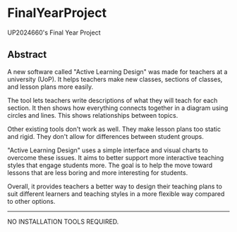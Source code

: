 # FinalYearProject
UP2024660's Final Year Project

## Abstract
A new software called "Active Learning Design" was made for teachers at a university (UoP). It helps teachers make new classes, sections of classes, and lesson plans more easily.

The tool lets teachers write descriptions of what they will teach for each section. It then shows how everything connects together in a diagram using circles and lines. This shows relationships between topics.

Other existing tools don't work as well. They make lesson plans too static and rigid. They don't allow for differences between student groups.

"Active Learning Design" uses a simple interface and visual charts to overcome these issues. It aims to better support more interactive teaching styles that engage students more. The goal is to help the move toward lessons that are less boring and more interesting for students.

Overall, it provides teachers a better way to design their teaching plans to suit different learners and teaching styles in a more flexible way compared to other options.


----------------------------------------------------------------

NO INSTALLATION TOOLS REQUIRED.

